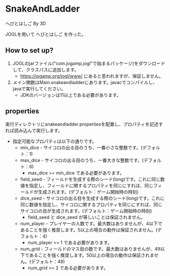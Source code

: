 # SnakeAndLadder
へびとはしご By 3D

JOGLを用いて へびとはしご を作った。

## How to set up?

1. JOGLのjarファイル("com.jogamp.jogl"で始まるパッケージ)をダウンロードして、クラスパスに追加します。
   - https://jogamp.org/jogl/www/ にあると思われますが、保証しません。
1. メイン関数はMain.snakeandladderにあります。javacでコンパイルし、javaで実行してください。
   - JDKのバージョンは11以上である必要があります。

## properties
実行ディレクトリにsnakeandladder.propertiesを配置し、プロパティを記述すれば読み込んで実行します。
- 指定可能なプロパティは以下の通りです。
  - min_dice - サイコロの出る目のうち、一番小さな整数です。(デフォルト：1)
  - max_dice - サイコロの出る目のうち、一番大きな整数です。(デフォルト：6)
    - max_dice >= min_dice である必要があります。
  - field_seed - フィールドを生成する際のシード(long)です。これに同じ数値を指定し、フィールドに関するプロパティを同じにすれば、同じフィールドが生成されます。(デフォルト：ゲーム開始時の時刻)
  - dice_seed - サイコロの出る目を生成する際のシード(long)です。これに同じ数値を指定し、サイコロに関するプロパティを同じにすれば、同じサイコロの目が生成されます。(デフォルト：ゲーム開始時の時刻)
    - field_seed と dice_seed が等しいことは保証されません。    
  - num_player - プレイヤーの人数です。最大数はありませんが、4以下であることを強く推奨します。5以上の場合の動作は保証されません。(デフォルト：4)
    - num_player >= 1 である必要があります。
  - num_grid - フィールドのマス目の数です。最大数はありませんが、49以下であることを強く推奨します。50以上の場合の動作は保証されません。(デフォルト：49)
    - num_grid >= 2 である必要があります。